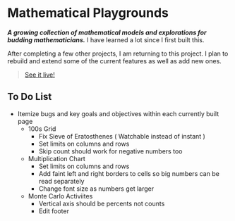 # Mathematical Playgrounds

**_A growing collection of mathematical models and explorations for budding mathematicians._** I have learned a lot since I first built this. 

After completing a few other projects, I am returning to this project. I plan to rebuild and extend some of the current features as well as add new ones.

> [See it live!](http://play.mathfireworks.com/)

## To Do List

- Itemize bugs and key goals and objectives within each currently built page
  - 100s Grid
    - Fix Sieve of Eratosthenes ( Watchable instead of instant )
    - Set limits on columns and rows
    - Skip count should work for negative numbers too
  - Multiplication Chart
    - Set limits on columns and rows
    - Add faint left and right borders to cells so big numbers can be read separately
    - Change font size as numbers get larger
  - Monte Carlo Activiites
    - Vertical axis should be percents not counts
    - Edit footer
